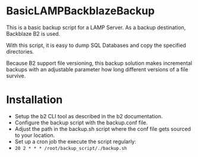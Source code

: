 # BasicLAMPBackblazeBackup

This is a basic backup script for a LAMP Server.
As a backup destination, Backblaze B2 is used.

With this script, it is easy to dump SQL Databases and copy the specified directories.

Because B2 support file versioning, this backup solution makes incremental backups with an adjustable parameter how long different versions of a file survive. 

# Installation
- Setup the b2 CLI tool as described in the b2 documentation.
- Configure the backup script with the backup.conf file.
- Adjust the path in the backup.sh script where the conf file gets sourced to your location.
- Set up a cron job the execute the script regularly:
- `20 2 * * * /root/backup_script/./backup.sh`